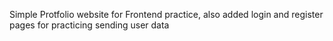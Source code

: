 
Simple Protfolio website for Frontend practice, 
  also added login and register pages for practicing sending user data
